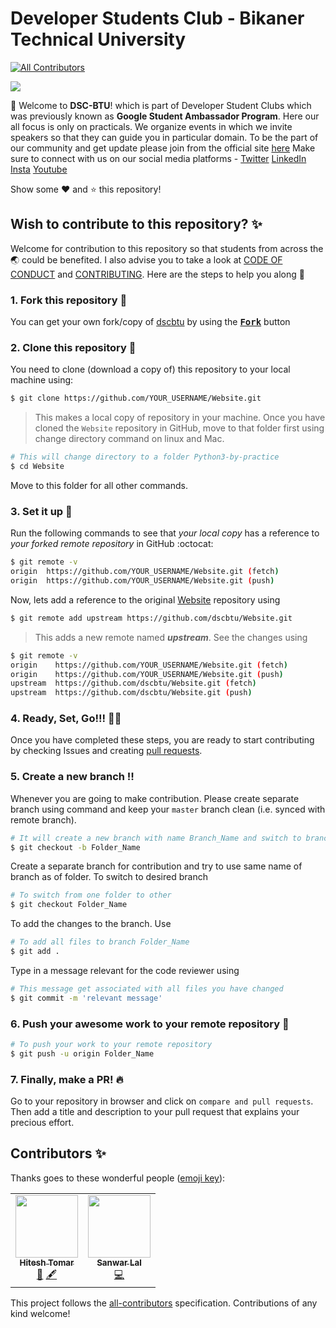 # Developer Students Club - Bikaner Technical University
<!-- ALL-CONTRIBUTORS-BADGE:START - Do not remove or modify this section -->
[![All Contributors](https://img.shields.io/badge/all_contributors-2-orange.svg?style=flat-square)](#contributors-)
<!-- ALL-CONTRIBUTORS-BADGE:END -->

![](images/Logo.png)

:wave: Welcome to **DSC-BTU**! which is part of Developer Student Clubs which was previously known as **Google Student Ambassador Program**. Here our all focus is only on practicals. We organize events in which we invite speakers so that they can guide you in particular domain.
To be the part of our community and get update please join from the official site [here](https://dsc.community.dev/bikaner-technical-university/)
Make sure to connect with us on our social media platforms - 
[Twitter](https://twitter.com/dsc_ecb)
[LinkedIn](https://www.linkedin.com/company/dsc-ecb-btu)
[Insta](https://www.instagram.com/dsc_ecb_btu/)
[Youtube](https://www.youtube.com/channel/UCd0B1D4j-AlEWwwVAxFkY3Q)

Show some :heart: and :star: this repository!
 
## Wish to contribute to this repository? :sparkles:
Welcome for contribution to this repository so that students from across the :earth_asia: could be benefited. I also advise you to take a look at [CODE OF CONDUCT](https://github.com/dscbtu/Website/blob/master/CODE_OF_CONDUCT.md) and [CONTRIBUTING](https://github.com/dscbtu/Website/blob/master/CONTRIBUTING.md). Here are the steps to help you along :scroll:

### 1. Fork this repository :fork_and_knife:
You can get your own fork/copy of [dscbtu](https://github.com/dscbtu/Website) by using the <a href="https://github.com/dscbtu/Website/new/master?readme=1#fork-destination-box"><kbd><b>Fork</b></kbd></a> button


### 2. Clone this repository :busts_in_silhouette:
You need to clone (download a copy of) this repository to your local machine using:
```sh
$ git clone https://github.com/YOUR_USERNAME/Website.git
```
> This makes a local copy of repository in your machine.
Once you have cloned the `Website` repository in GitHub, move to that folder first using change directory command on linux and Mac.
```sh
# This will change directory to a folder Python3-by-practice
$ cd Website
```
Move to this folder for all other commands.


### 3. Set it up :wrench:
Run the following commands to see that *your local copy* has a reference to *your forked remote repository* in GitHub :octocat:
```sh
$ git remote -v
origin  https://github.com/YOUR_USERNAME/Website.git (fetch)
origin  https://github.com/YOUR_USERNAME/Website.git (push)
```
Now, lets add a reference to the original [Website](https://github.com/dscbtu/Website) repository using
```sh
$ git remote add upstream https://github.com/dscbtu/Website.git
```
> This adds a new remote named ***upstream***.
See the changes using
```sh
$ git remote -v
origin    https://github.com/YOUR_USERNAME/Website.git (fetch)
origin    https://github.com/YOUR_USERNAME/Website.git (push)
upstream  https://github.com/dscbtu/Website.git (fetch)
upstream  https://github.com/dscbtu/Website.git (push)
```


### 4. Ready, Set, Go!!! :turtle::rabbit2:
Once you have completed these steps, you are ready to start contributing by checking Issues and creating [pull requests](https://github.com/dscbtu/Website/pulls).


### 5. Create a new branch :bangbang:
Whenever you are going to make contribution. Please create separate branch using command and keep your `master` branch clean (i.e. synced with remote branch).
```sh
# It will create a new branch with name Branch_Name and switch to branch Folder_Name
$ git checkout -b Folder_Name
```
Create a separate branch for contribution and try to use same name of branch as of folder.
To switch to desired branch
```sh
# To switch from one folder to other
$ git checkout Folder_Name
```
To add the changes to the branch. Use
```sh
# To add all files to branch Folder_Name
$ git add .
```
Type in a message relevant for the code reviewer using
```sh
# This message get associated with all files you have changed
$ git commit -m 'relevant message'
```


### 6. Push your awesome work to your remote repository :rocket:
```sh
# To push your work to your remote repository
$ git push -u origin Folder_Name
```
### 7. Finally, make a PR! :fire:
Go to your repository in browser and click on `compare and pull requests`.
Then add a title and description to your pull request that explains your precious effort.
## Contributors ✨

Thanks goes to these wonderful people ([emoji key](https://allcontributors.org/docs/en/emoji-key)):

<!-- ALL-CONTRIBUTORS-LIST:START - Do not remove or modify this section -->
<!-- prettier-ignore-start -->
<!-- markdownlint-disable -->
<table>
  <tr>
    <td align="center"><a href="https://github.com/lkbhitesh07"><img src="https://avatars2.githubusercontent.com/u/44300735?v=4" width="100px;" alt=""/><br /><sub><b>Hitesh Tomar</b></sub></a><br /><a href="https://github.com/dscbtu/Website/commits?author=lkbhitesh07" title="Documentation">📖</a> <a href="#content-lkbhitesh07" title="Content">🖋</a></td>
    <td align="center"><a href="https://github.com/sanwarkode11"><img src="https://avatars2.githubusercontent.com/u/72201156?v=4" width="100px;" alt=""/><br /><sub><b>Sanwar Lal</b></sub></a><br /><a href="https://github.com/dscbtu/Website/commits?author=sanwarkode11" title="Code">💻</a></td>
  </tr>
</table>

<!-- markdownlint-enable -->
<!-- prettier-ignore-end -->
<!-- ALL-CONTRIBUTORS-LIST:END -->

This project follows the [all-contributors](https://github.com/all-contributors/all-contributors) specification. Contributions of any kind welcome!